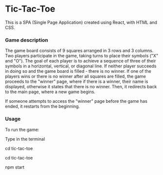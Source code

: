 # Tic-Tac-Toe

This is a SPA (Single Page Application) created using React, with HTML and CSS.

### Game description

The game board consists of 9 squares arranged in 3 rows and 3 columns. Two players participate in the game, taking turns to place their symbols ("X" and "O"). The goal of each player is to achieve a sequence of three of their symbols in a horizontal, vertical, or diagonal line. If neither player succeeds in doing so and the game board is filled - there is no winner. If one of the players wins or there is no winner after all squares are filled, the game proceeds to the "winner" page, where if there is a winner, their name is displayed, otherwise it states that there is no winner. Then, it redirects back to the main page, where a new game begins.


If someone attempts to access the "winner" page before the game has ended, it restarts from the beginning.

### Usage

To run the game:

Type in the terminal

cd tic-tac-toe

cd tic-tac-toe

npm start
